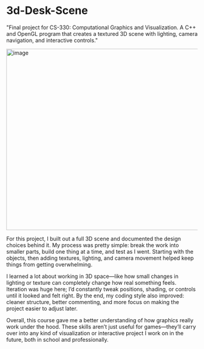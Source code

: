# 3d-Desk-Scene
"Final project for CS-330: Computational Graphics and Visualization. A C++ and OpenGL program that creates a textured 3D scene with lighting, camera navigation, and interactive controls."


<img width="596" height="478" alt="image" src="https://github.com/user-attachments/assets/f62c9182-2079-4419-a4c5-b6dbfc6ffb7f" />


For this project, I built out a full 3D scene and documented the design choices behind it. My process was pretty simple: break the work into smaller parts, build one thing at a time, and test as I went. Starting with the objects, then adding textures, lighting, and camera movement helped keep things from getting overwhelming.

I learned a lot about working in 3D space—like how small changes in lighting or texture can completely change how real something feels. Iteration was huge here; I’d constantly tweak positions, shading, or controls until it looked and felt right. By the end, my coding style also improved: cleaner structure, better commenting, and more focus on making the project easier to adjust later.

Overall, this course gave me a better understanding of how graphics really work under the hood. These skills aren’t just useful for games—they’ll carry over into any kind of visualization or interactive project I work on in the future, both in school and professionally.
